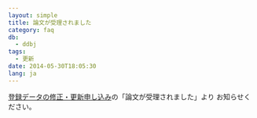 ```yaml
---
layout: simple
title: 論文が受理されました
category: faq
db:
  - ddbj
tags: 
  - 更新
date: 2014-05-30T18:05:30
lang: ja
---
```


[登録データの修正・更新申し込み](/ddbj/update-form.html)の「論文が受理されました」より お知らせください。</p>
